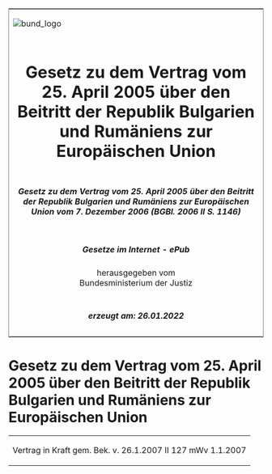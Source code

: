 <span id="DECKBLATT.html"></span>

<table border="0" frame="border" width="100%">

<tr valign="top">

<td align="left">

![bund\_logo](BfJ_2021_Web_de_de.gif)

</td>

<td align="right">

 

</td>

</tr>

<tr align="center" valign="middle">

<td colspan="2">

# Gesetz zu dem Vertrag vom 25. April 2005 über den Beitritt der Republik Bulgarien und Rumäniens zur Europäischen Union

</td>

</tr>

<tr align="center" valign="middle">

<td colspan="2">

##### Gesetz zu dem Vertrag vom 25. April 2005 über den Beitritt der Republik Bulgarien und Rumäniens zur Europäischen Union vom 7. Dezember 2006 (BGBl. 2006 II S. 1146)

</td>

</tr>

<tr align="center" valign="middle">

<td colspan="2">

  
  

##### Gesetze im Internet - ePub  
  
herausgegeben vom  
Bundesministerium der Justiz

</td>

</tr>

<tr align="center" valign="bottom">

<td colspan="2">

  
  

##### erzeugt am: 26.01.2022

</td>

</tr>

</table>

<span id="BJNR114620006.html"></span>

# Gesetz zu dem Vertrag vom 25. April 2005 über den Beitritt der Republik Bulgarien und Rumäniens zur Europäischen Union

<div>

<div class="jnhtml">

<table width="100%">

<colgroup>

<col width="10%">

</col>

<col width="90%">

</col>

</colgroup>

<tr>

<td colspan="2">

Vertrag in Kraft gem. Bek. v. 26.1.2007 II 127 mWv 1.1.2007

</div>

</div>

</td>

</tr>

</table>

</div>

</div>
